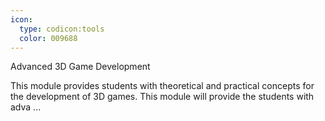 ```yaml
---
icon:
  type: codicon:tools
  color: 009688
---
```

Advanced 3D Game Development

This module provides students with theoretical and practical concepts for the development of 3D games. This module will provide the students with adva ... 
